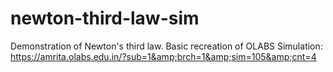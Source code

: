 # newton-third-law-sim
Demonstration of Newton's third law. Basic recreation of OLABS Simulation: https://amrita.olabs.edu.in/?sub=1&amp;brch=1&amp;sim=105&amp;cnt=4
